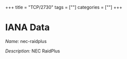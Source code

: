 +++
title = "TCP/2730"
tags = [""]
categories = [""]
+++

# IANA Data

_Name:_ nec-raidplus

_Description:_ NEC RaidPlus

